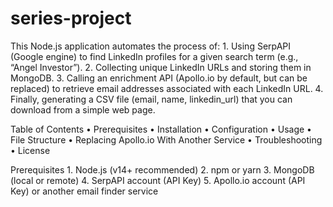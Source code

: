 # series-project
This Node.js application automates the process of:
	1.	Using SerpAPI (Google engine) to find LinkedIn profiles for a given search term (e.g., “Angel Investor”).
	2.	Collecting unique LinkedIn URLs and storing them in MongoDB.
	3.	Calling an enrichment API (Apollo.io by default, but can be replaced) to retrieve email addresses associated with each LinkedIn URL.
	4.	Finally, generating a CSV file (email, name, linkedin_url) that you can download from a simple web page.

Table of Contents
	•	Prerequisites
	•	Installation
	•	Configuration
	•	Usage
	•	File Structure
	•	Replacing Apollo.io With Another Service
	•	Troubleshooting
	•	License

 Prerequisites
	1.	Node.js (v14+ recommended)
	2.	npm or yarn
	3.	MongoDB (local or remote)
	4.	SerpAPI account (API Key)
	5.	Apollo.io account (API Key) or another email finder service
